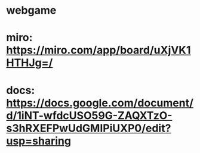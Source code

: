 # webgame
# miro: https://miro.com/app/board/uXjVK1HTHJg=/
# docs: https://docs.google.com/document/d/1iNT-wfdcUSO59G-ZAQXTzO-s3hRXEFPwUdGMIPiUXP0/edit?usp=sharing
